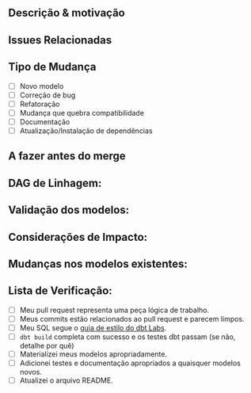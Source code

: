 <!---
Forneça um resumo breve no Título acima. Exemplos de bons títulos de PR:
* "Feature: adicionar modelos tal-e-tal"
* "Correção: deduplicar tal-e-tal"
* "Atualização: versão dbt 0.13.0"
-->

## Descrição & motivação
<!---
Descreva suas alterações e por que você está fazendo elas.
-->

## Issues Relacionadas
<!---
Link para quaisquer issues do GitHub ou tickets relacionados que ajudarão a esclarecer o contexto deste PR e adicionar mais contexto ao seu trabalho.
-->

## Tipo de Mudança
<!-- 
Classifique o tipo de mudança com a qual você está trabalhando para ajudar o revisor a saber no que eles devem ficar de olho
-->
- [ ] Novo modelo
- [ ] Correção de bug
- [ ] Refatoração
- [ ] Mudança que quebra compatibilidade
- [ ] Documentação
- [ ] Atualização/Instalação de dependências

## A fazer antes do merge
<!---
Atualmente nenhuma ação é necessária
-->

## DAG de Linhagem:
<!---
Inclua uma captura de tela da seção relevante do DAG atualizado. Você pode acessar
sua versão do DAG executando `dbt docs generate && dbt docs serve`.
-->

## Validação dos modelos:
<!---
Inclua qualquer saída que confirme que os modelos fazem o que é esperado. Isso pode ser
um link para um dashboard em desenvolvimento em sua ferramenta de BI, ou uma consulta que
compara um modelo existente com um novo.

Use capturas de tela de consultas e resultados que demonstrem o impacto de suas alterações.
Considere usar: consultas ad-hoc, resultados de perfil de dados, estrutura de esquema. Diferença de mudanças
dados de produção quando relevante.
-->

## Considerações de Impacto:
<!---
Se houver modelos dependentes impactados como resultado do seu trabalho, inclua validação
que estes modelos foram/não foram impactados e quais considerações são necessárias,
como notificar partes interessadas.
Assim como na validação dos modelos, use capturas de tela e consultas para ilustrar o impacto.
-->

## Mudanças nos modelos existentes:
<!---
Inclua esta seção se você estiver alterando quaisquer modelos existentes. Link quaisquer
solicitações de pull relacionadas em sua ferramenta de BI, ou instruções para unir (por exemplo, se o antigo
modelos devem ser descartados após a união, ou se uma execução de atualização completa é necessária)
-->

## Lista de Verificação:
<!---
Esta lista de verificação é principalmente útil como um lembrete de pequenas coisas que podem ser facilmente esquecidas - é destinada como uma ferramenta útil em vez de obstáculos a serem superados.
Coloque um `x` em todos os itens que se aplicam, faça notas ao lado de qualquer que não tenham sido
abordados e remova quaisquer itens que não sejam relevantes para este PR.
-->
- [ ] Meu pull request representa uma peça lógica de trabalho.
- [ ] Meus commits estão relacionados ao pull request e parecem limpos.
- [ ] Meu SQL segue o [guia de estilo do dbt Labs](https://github.com/dbt-labs/corp/blob/master/dbt_style_guide.md).
- [ ] `dbt build` completa com sucesso e os testes dbt passam (se não, detalhe por quê)
- [ ] Materializei meus modelos apropriadamente.
- [ ] Adicionei testes e documentação apropriados a quaisquer modelos novos.
- [ ] Atualizei o arquivo README.
